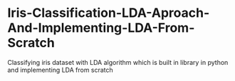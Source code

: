 # Iris-Classification-LDA-Aproach-And-Implementing-LDA-From-Scratch
Classifying iris dataset with LDA algorithm which is built in library in python and implementing LDA from scratch
